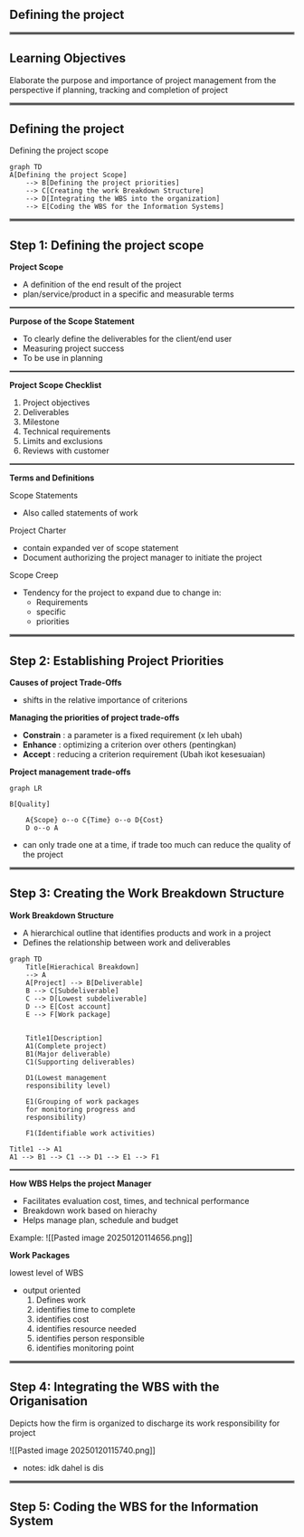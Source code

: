 ## Defining the project


<hr style="border: 2px solid Grey;" />

<h2>Learning Objectives</h2>

Elaborate the purpose and importance of project management from the perspective if planning, tracking and completion of project


<hr style="border: 2px solid Grey;" />

<h2>Defining the project</h2>

Defining the project scope


```mermaid
graph TD
A[Defining the project Scope] 
    --> B[Defining the project priorities]
    --> C[Creating the work Breakdown Structure]
    --> D[Integrating the WBS into the organization]
    --> E[Coding the WBS for the Information Systems]
```


<hr style="border: 2px solid Grey;" />

<h2>Step 1: Defining the project scope
</h2>

**Project Scope**
- A definition of the end result of the project
- plan/service/product in a specific and measurable terms

<hr style="border: 1px solid Grey;" />

**Purpose of the Scope Statement**
- To clearly define the deliverables for the client/end user
- Measuring project success
- To be use in planning

<hr style="border: 1px solid Grey;" />

**Project Scope Checklist**
1. Project objectives
2. Deliverables
3. Milestone
4. Technical requirements
5. Limits and exclusions
6. Reviews with customer

<hr style="border: 1px solid Grey;" />

**Terms and Definitions**

Scope Statements
- Also called statements of work

Project Charter
- contain expanded ver of scope statement
- Document authorizing the project manager to initiate the project

Scope Creep
- Tendency for the project to expand due to change in:
	- Requirements
	- specific
	- priorities


<hr style="border: 2px solid Grey;" />

<h2>Step 2: Establishing Project Priorities</h2>

**Causes of project Trade-Offs**
- shifts in the relative importance of criterions 

**Managing the priorities of project trade-offs**
- **Constrain** : a parameter is a fixed requirement (x leh ubah)
- **Enhance** : optimizing a criterion over others (pentingkan)
- **Accept** : reducing a criterion requirement (Ubah ikot kesesuaian)


**Project management trade-offs**
```mermaid
graph LR

B[Quality]

    A{Scope} o--o C{Time} o--o D{Cost}
    D o--o A
```
- can only trade one at a time, if trade too much can reduce the quality of the project

<hr style="border: 2px solid Grey;" />

<h2>Step 3: Creating the Work Breakdown Structure</h2>

**Work Breakdown Structure**
- A hierarchical outline that identifies products and work in a project
- Defines the relationship between work and deliverables

```mermaid 
graph TD
	Title[Hierachical Breakdown] 
	--> A
    A[Project] --> B[Deliverable]
    B --> C[Subdeliverable]
    C --> D[Lowest subdeliverable]
    D --> E[Cost account]
    E --> F[Work package]


	Title1[Description]
	A1(Complete project)
	B1(Major deliverable) 
	C1(Supporting deliverables)
	
	D1(Lowest management 
	responsibility level)
	
	E1(Grouping of work packages 
	for monitoring progress and 
	responsibility)
	
	F1(Identifiable work activities)

Title1 --> A1
A1 --> B1 --> C1 --> D1 --> E1 --> F1

```

<hr style="border: 1px solid Grey;" />

**How WBS Helps the project Manager**

- Facilitates evaluation cost, times, and technical performance
- Breakdown work based on hierachy
- Helps manage plan, schedule and budget

Example:
![[Pasted image 20250120114656.png]]

**Work Packages**

lowest level of WBS
- output oriented
	1. Defines work
	2. identifies time to complete
	3. identifies cost
	4. identifies resource needed
	5. identifies person responsible
	6. identifies monitoring point

<hr style="border: 2px solid Grey;" />

<h2>Step 4: Integrating the WBS with the Origanisation</h2>

Depicts how the firm is organized to discharge its work responsibility for project

![[Pasted image 20250120115740.png]]
- notes: idk dahel is dis

<hr style="border: 2px solid Grey;" />

<h2>Step 5: Coding the WBS for the Information System</h2>

